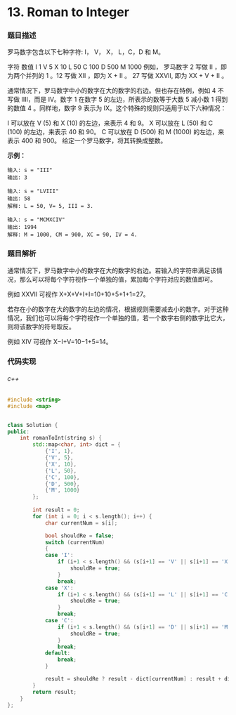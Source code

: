 # 13. Roman to Integer

### 题目描述

罗马数字包含以下七种字符: I， V， X， L，C，D 和 M。

字符          数值
I             1
V             5
X             10
L             50
C             100
D             500
M             1000
例如， 罗马数字 2 写做 II ，即为两个并列的 1 。12 写做 XII ，即为 X + II 。 27 写做  XXVII, 即为 XX + V + II 。

通常情况下，罗马数字中小的数字在大的数字的右边。但也存在特例，例如 4 不写做 IIII，而是 IV。数字 1 在数字 5 的左边，所表示的数等于大数 5 减小数 1 得到的数值 4 。同样地，数字 9 表示为 IX。这个特殊的规则只适用于以下六种情况：

I 可以放在 V (5) 和 X (10) 的左边，来表示 4 和 9。
X 可以放在 L (50) 和 C (100) 的左边，来表示 40 和 90。 
C 可以放在 D (500) 和 M (1000) 的左边，来表示 400 和 900。
给定一个罗马数字，将其转换成整数。

**示例：**

```
输入: s = "III"
输出: 3
```

```
输入: s = "LVIII"
输出: 58
解释: L = 50, V= 5, III = 3.
```

```
输入: s = "MCMXCIV"
输出: 1994
解释: M = 1000, CM = 900, XC = 90, IV = 4.
```

### 题目解析

通常情况下，罗马数字中小的数字在大的数字的右边。若输入的字符串满足该情况，那么可以将每个字符视作一个单独的值，累加每个字符对应的数值即可。

例如 XXVII 可视作 X+X+V+I+I=10+10+5+1+1=27。

若存在小的数字在大的数字的左边的情况，根据规则需要减去小的数字。对于这种情况，我们也可以将每个字符视作一个单独的值，若一个数字右侧的数字比它大，则将该数字的符号取反。

例如 XIV 可视作 X−I+V=10−1+5=14。

### 代码实现

###### c++

```c++
#include <string>
#include <map>


class Solution {
public:
    int romanToInt(string s) {
        std::map<char, int> dict = {
            {'I', 1},
            {'V', 5},
            {'X', 10},
            {'L', 50},
            {'C', 100},
            {'D', 500},
            {'M', 1000}
        };
        
        int result = 0;
        for (int i = 0; i < s.length(); i++) {
            char currentNum = s[i];

            bool shouldRe = false;
            switch (currentNum)
            {
            case 'I':
                if (i+1 < s.length() && (s[i+1] == 'V' || s[i+1] == 'X')) {
                    shouldRe = true;
                }
                break;
            case 'X':
                if (i+1 < s.length() && (s[i+1] == 'L' || s[i+1] == 'C')) {
                    shouldRe = true;
                }
                break;
            case 'C':
                if (i+1 < s.length() && (s[i+1] == 'D' || s[i+1] == 'M')) {
                    shouldRe = true;
                }
                break;
            default:
                break;
            }

            result = shouldRe ? result - dict[currentNum] : result + dict[currentNum];
        }
        return result;
    }
};
```